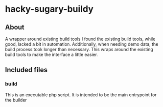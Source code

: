 # hacky-sugary-buildy
## About
A wrapper around existing build tools
I found the existing build tools, while good, lacked a bit in automation. Additionally, when needing demo data, 
the build process took longer than necessary. This wraps around the existing build tools to make the interface
a little easier.

## Included files

### build
This is an executable php script. It is intended to be the main entrypoint for the builder
